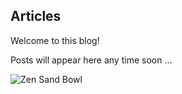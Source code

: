 ## Articles

Welcome to this blog!

Posts will appear here any time soon ...

![Zen Sand Bowl](images/zen.gif)
